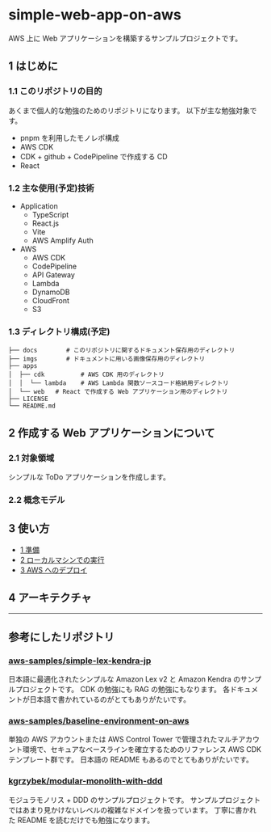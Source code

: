 # simple-web-app-on-aws

AWS 上に Web アプリケーションを構築するサンプルプロジェクトです。

## 1 はじめに

### 1.1 このリポジトリの目的

あくまで個人的な勉強のためのリポジトリになります。
以下が主な勉強対象です。

- pnpm を利用したモノレポ構成
- AWS CDK
- CDK + github + CodePipeline で作成する CD
- React

### 1.2 主な使用(予定)技術

- Application
  - TypeScript
  - React.js
  - Vite
  - AWS Amplify Auth
- AWS
  - AWS CDK
  - CodePipeline
  - API Gateway
  - Lambda
  - DynamoDB
  - CloudFront
  - S3

### 1.3 ディレクトリ構成(予定)

```shell
├── docs        # このリポジトリに関するドキュメント保存用のディレクトリ
├── imgs        # ドキュメントに用いる画像保存用のディレクトリ
├── apps
│  ├── cdk          # AWS CDK 用のディレクトリ
│  │  └── lambda    # AWS Lambda 関数ソースコード格納用ディレクトリ
│  └── web   # React で作成する Web アプリケーション用のディレクトリ
├── LICENSE
└── README.md
```

## 2 作成する Web アプリケーションについて

### 2.1 対象領域

シンプルな ToDo アプリケーションを作成します。

### 2.2 概念モデル

## 3 使い方

- [1 準備](/docs/01_PREPARATION.md)
- [2 ローカルマシンでの実行](/docs/02_EXECUTION_ON_LOCAL_MACHINE.md)
- [3 AWS へのデプロイ](/docs/03_DEPLOY_TO_AWS.md)

## 4 アーキテクチャ

---

## 参考にしたリポジトリ

### [aws-samples/simple-lex-kendra-jp](https://github.com/aws-samples/simple-lex-kendra-jp)

日本語に最適化されたシンプルな Amazon Lex v2 と Amazon Kendra のサンプルプロジェクトです。
CDK の勉強にも RAG の勉強にもなります。
各ドキュメントが日本語で書かれているのがとてもありがたいです。

### [aws-samples/baseline-environment-on-aws](https://github.com/aws-samples/baseline-environment-on-aws)

単独の AWS アカウントまたは AWS Control Tower で管理されたマルチアカウント環境で、セキュアなベースラインを確立するためのリファレンス AWS CDK テンプレート群です。
日本語の README もあるのでとてもありがたいです。

### [kgrzybek/modular-monolith-with-ddd](https://github.com/kgrzybek/modular-monolith-with-ddd)

モジュラモノリス + DDD のサンプルプロジェクトです。
サンプルプロジェクトではあまり見かけないレベルの複雑なドメインを扱っています。
丁寧に書かれた README を読むだけでも勉強になります。
